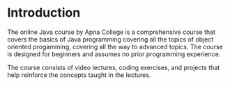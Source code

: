 # Introduction
The online Java course by Apna College is a comprehensive course that covers the basics of Java programming covering all the topics of object oriented progamming, 
covering all the way to advanced topics. The course is designed for beginners and assumes no prior programming experience.

The course consists of video lectures, coding exercises, and projects that help reinforce the concepts taught in the lectures.
